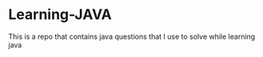 # Learning-JAVA
This is a repo that contains java questions that I use to solve while learning java
